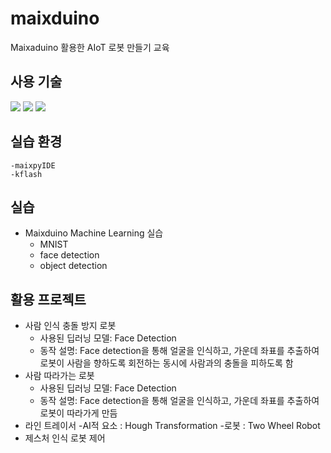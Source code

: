 # maixduino
Maixaduino 활용한 AIoT 로봇 만들기 교육

## 사용 기술
<img src="https://img.shields.io/badge/python-3776AB?style=for-the-badge&logo=python&logoColor=white"> <img src="https://img.shields.io/badge/arduino-00979D?style=for-the-badge&logo=arduino&logoColor=white"> <img src="https://img.shields.io/badge/yolo-02e6e6?style=for-the-badge&logo=yolo&logoColor=white"> 

## 실습 환경
    -maixpyIDE
    -kflash
    
## 실습
- Maixduino Machine Learning 실습
    - MNIST
    - face detection
    - object detection
## 활용 프로젝트
  - 사람 인식 충돌 방지 로봇
      - 사용된 딥러닝 모델: Face Detection
      - 동작 설명: Face detection을 통해 얼굴을 인식하고, 가운데 좌표를 추출하여 로봇이 사람을 향하도록 회전하는 동시에 사람과의 충돌을 피하도록 함
  - 사람 따라가는 로봇
      - 사용된 딥러닝 모델: Face Detection
      - 동작 설명: Face detection을 통해 얼굴을 인식하고, 가운데 좌표를 추출하여 로봇이 따라가게 만듬
  - 라인 트레이서
      -AI적 요소 : Hough Transformation
      -로봇 : Two Wheel Robot
  - 제스처 인식 로봇 제어



